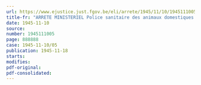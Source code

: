 ```yaml
---
url: https://www.ejustice.just.fgov.be/eli/arrete/1945/11/10/1945111005/justel
title-fr: "ARRETE MINISTERIEL Police sanitaire des animaux domestiques. - Fièvre aphteuse"
date: 1945-11-10
source:
number: 1945111005
page: 888888
case: 1945-11-10/05
publication: 1945-11-18
starts:
modifies:
pdf-original:
pdf-consolidated:
---
```


